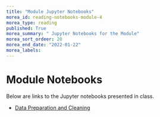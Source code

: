 ```yaml
---
title: "Module Jupyter Notebooks"
morea_id: reading-notebooks-module-4
morea_type: reading
published: True
morea_summary: " Jupyter Notebooks for the Module"
morea_sort_ordeer: 20
morea_end_date: "2022-01-22"
morea_labels: 
---
```


# Module Notebooks

Below are links to the Jupyter notebooks presented in class.


* [Data Preparation and Cleaning](resources/8_data_Preparation_and_Cleaning.short.ipynb)


